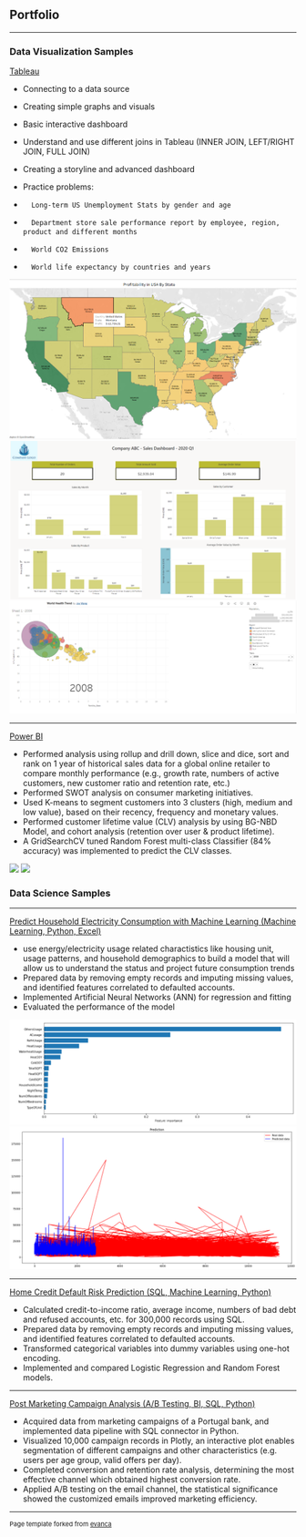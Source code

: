 ## Portfolio

---

### Data Visualization Samples

[Tableau](https://public.tableau.com/app/profile/joy4396)
-	Connecting to a data source
-	Creating simple graphs and visuals
-	Basic interactive dashboard
-	Understand and use different joins in Tableau (INNER JOIN, LEFT/RIGHT JOIN, FULL JOIN)
-	Creating a storyline and advanced dashboard

-	Practice problems:
-	    Long-term US Unemployment Stats by gender and age
-	    Department store sale performance report by employee, region, product and different months
-	    World CO2 Emissions
-	    World life expectancy by countries and years
<img src="images/tab1.png?raw=true"/>
<img src="images/tab2.png?raw=true"/>
<img src="images/tab3.png?raw=true"/>

---
[Power BI](https://github.com/ruoqianjoy/PowerBI_Reports)
-	Performed analysis using rollup and drill down, slice and dice, sort and rank on 1 year of historical sales data for a global online retailer to compare monthly performance (e.g., growth rate, numbers of active customers, new customer ratio and retention rate, etc.)
-	Performed SWOT analysis on consumer marketing initiatives.
-	Used K-means to segment customers into 3 clusters (high, medium and low value), based on their recency, frequency and monetary values.
-	Performed customer lifetime value (CLV) analysis by using BG-NBD Model, and cohort analysis (retention over user & product lifetime).
-	A GridSearchCV tuned Random Forest multi-class Classifier (84% accuracy) was implemented to predict the CLV classes.
<img src="images/Retention Rate.png?raw=true"/>
<img src="images/Probability of customer being active.png?raw=true"/>

### Data Science Samples

---
[Predict Household Electricity Consumption with Machine Learning (Machine Learning, Python, Excel)](https://github.com/ruoqianjoy/Projects/blob/main/Retrieving%20and%20EDA%20in%20MySQL_Credit%20Risk%20Analytics.sql)
-	use energy/electricity usage related charactistics like housing unit, usage patterns, and household demographics to build a model that will allow us to understand the status and project future consumption trends
-	Prepared data by removing empty records and imputing missing values, and identified features correlated to defaulted accounts.
-	Implemented Artificial Neural Networks (ANN) for regression and fitting
-	Evaluated the performance of the model
<img src="images/electricity1.png?raw=true"/>
<img src="images/electricity2.png?raw=true"/>

---
[Home Credit Default Risk Prediction (SQL, Machine Learning, Python)](https://github.com/ruoqianjoy/Projects/blob/main/Retrieving%20and%20EDA%20in%20MySQL_Credit%20Risk%20Analytics.sql)
-	Calculated credit-to-income ratio, average income, numbers of bad debt and refused accounts, etc. for 300,000 records using SQL.
-	Prepared data by removing empty records and imputing missing values, and identified features correlated to defaulted accounts.
-	Transformed categorical variables into dummy variables using one-hot encoding.
-	Implemented and compared Logistic Regression and Random Forest models.

---
[Post Marketing Campaign Analysis (A/B Testing, BI, SQL, Python)](https://github.com/ruoqianjoy/Projects/blob/main/Post%20Campaign%20Analytics_Marketing.ipynb)
-	Acquired data from marketing campaigns of a Portugal bank, and implemented data pipeline with SQL connector in Python.
-	Visualized 10,000 campaign records in Plotly, an interactive plot enables segmentation of different campaigns and other characteristics (e.g. users per age group, valid offers per day).
-	Completed conversion and retention rate analysis, determining the most effective channel which obtained highest conversion rate.
-	Applied A/B testing on the email channel, the statistical significance showed the customized emails improved marketing efficiency.





---
<p style="font-size:11px">Page template forked from <a href="https://github.com/evanca/quick-portfolio">evanca</a></p>
<!-- Remove above link if you don't want to attibute -->
